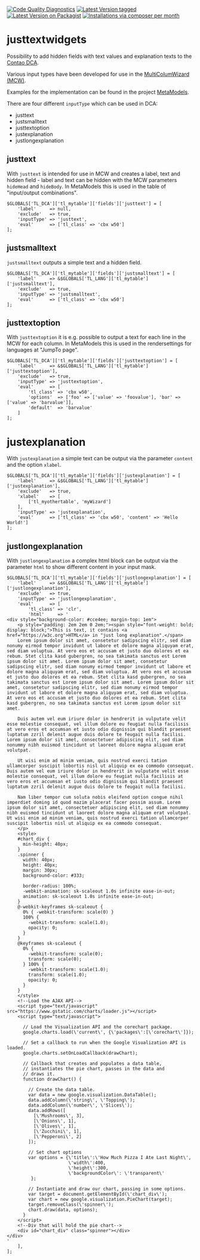 [![Code Quality Diagnostics](https://github.com/discordier/justtextwidgets/actions/workflows/diagnostics.yml/badge.svg?branch=master&event=push)](https://github.com/discordier/justtextwidgets/actions/workflows/diagnostics.yml?query=branch%3Amaster)
[![Latest Version tagged](http://img.shields.io/github/tag/discordier/justtextwidgets.svg)](https://github.com/discordier/justtextwidgets/tags)
[![Latest Version on Packagist](http://img.shields.io/packagist/v/discordier/justtextwidgets.svg)](https://packagist.org/packages/discordier/justtextwidgets)
[![Installations via composer per month](http://img.shields.io/packagist/dm/discordier/justtextwidgets.svg)](https://packagist.org/packages/discordier/justtextwidgets)

# justtextwidgets

Possibility to add hidden fields with text values and explanation texts to the [Contao DCA](https://github.com/contao/contao).

Various input types have been developed for use in the [MultiColumWizard (MCW)](https://github.com/menatwork/contao-multicolumnwizard-bundle).

Examples for the implementation can be found in the project [MetaModels](https://github.com/MetaModels/core). 

There are four different `inputType` which can be used in DCA:

* justtext
* justsmalltext
* justtextoption
* justexplanation
* justlongexplanation

## justtext
With `justtext` is intended for use in MCW and creates a label, text and hidden field - 
label and text can be hidden with the MCW parameters `hideHead` and `hideBody`.
In MetaModels this is used in the table of "input/output combinations".

```
$GLOBALS['TL_DCA']['tl_mytable']['fields']['justtext'] = [
    'label'     => null,
    'exclude'   => true,
    'inputType' => 'justtext',
    'eval'      => ['tl_class' => 'cbx w50']
];
```

## justsmalltext
`justsmalltext` outputs a simple text and a hidden field.

```
$GLOBALS['TL_DCA']['tl_mytable']['fields']['justsmalltext'] = [
    'label'     => &$GLOBALS['TL_LANG']['tl_mytable']['justsmalltext'],
    'exclude'   => true,
    'inputType' => 'justsmalltext',
    'eval'      => ['tl_class' => 'cbx w50']
];
```

## justtextoption

With `justtextoption` it is e.g. possible to output a text for each line in the MCW for each column.
In MetaModels this is used in the rendersettings for languages at "JumpTo page".

```
$GLOBALS['TL_DCA']['tl_mytable']['fields']['justtextoption'] = [
    'label'     => &$GLOBALS['TL_LANG']['tl_mytable']['justtextoption'],
    'exclude'   => true,
    'inputType' => 'justtextoption',
    'eval'      => [
        'tl_class' => 'cbx w50',
        'options'  => ['foo' => ['value' => 'foovalue'], 'bar' => ['value' => 'barvalue']],
        'default'  => 'barvalue'
    ]
];
```

# justexplanation
With `justexplanation` a simple text can be output via the parameter `content` and the option `xlabel`.

```
$GLOBALS['TL_DCA']['tl_mytable']['fields']['justexplanation'] = [
    'label'     => &$GLOBALS['TL_LANG']['tl_mytable']['justexplanation'],
    'exclude'   => true,
    'xlabel'    => [
        ['tl_myothertable', 'myWizard']
    ],
    'inputType' => 'justexplanation',
    'eval'      => ['tl_class' => 'cbx w50', 'content' => 'Hello World!']
];
``` 

## justlongexplanation
With `justlongexplanation` a complex html block can be output via the parameter `html` to show different content in
your input mask.

```
$GLOBALS['TL_DCA']['tl_mytable']['fields']['justlongexplanation'] = [
    'label'     => &$GLOBALS['TL_LANG']['tl_mytable']['justlongexplanation'],
    'exclude'   => true,
    'inputType' => 'justlongexplanation',
    'eval'      => [
        'tl_class' => 'clr',
        'html'     => '
<div style="background-color: #cce4ee; margin-top: 1em">
    <p style="padding: 2em 2em 0 2em;"><span style="font-weight: bold; display: block;">This is text, it contains <a href="https://w3c.org">HTML</a> in "just long explanation".</span>
    Lorem ipsum dolor sit amet, consetetur sadipscing elitr, sed diam nonumy eirmod tempor invidunt ut labore et dolore magna aliquyam erat, sed diam voluptua. At vero eos et accusam et justo duo dolores et ea rebum. Stet clita kasd gubergren, no sea takimata sanctus est Lorem ipsum dolor sit amet. Lorem ipsum dolor sit amet, consetetur sadipscing elitr, sed diam nonumy eirmod tempor invidunt ut labore et dolore magna aliquyam erat, sed diam voluptua. At vero eos et accusam et justo duo dolores et ea rebum. Stet clita kasd gubergren, no sea takimata sanctus est Lorem ipsum dolor sit amet. Lorem ipsum dolor sit amet, consetetur sadipscing elitr, sed diam nonumy eirmod tempor invidunt ut labore et dolore magna aliquyam erat, sed diam voluptua. At vero eos et accusam et justo duo dolores et ea rebum. Stet clita kasd gubergren, no sea takimata sanctus est Lorem ipsum dolor sit amet. 
    
    Duis autem vel eum iriure dolor in hendrerit in vulputate velit esse molestie consequat, vel illum dolore eu feugiat nulla facilisis at vero eros et accumsan et iusto odio dignissim qui blandit praesent luptatum zzril delenit augue duis dolore te feugait nulla facilisi. Lorem ipsum dolor sit amet, consectetuer adipiscing elit, sed diam nonummy nibh euismod tincidunt ut laoreet dolore magna aliquam erat volutpat. 
    
    Ut wisi enim ad minim veniam, quis nostrud exerci tation ullamcorper suscipit lobortis nisl ut aliquip ex ea commodo consequat. Duis autem vel eum iriure dolor in hendrerit in vulputate velit esse molestie consequat, vel illum dolore eu feugiat nulla facilisis at vero eros et accumsan et iusto odio dignissim qui blandit praesent luptatum zzril delenit augue duis dolore te feugait nulla facilisi. 
    
    Nam liber tempor cum soluta nobis eleifend option congue nihil imperdiet doming id quod mazim placerat facer possim assum. Lorem ipsum dolor sit amet, consectetuer adipiscing elit, sed diam nonummy nibh euismod tincidunt ut laoreet dolore magna aliquam erat volutpat. Ut wisi enim ad minim veniam, quis nostrud exerci tation ullamcorper suscipit lobortis nisl ut aliquip ex ea commodo consequat. 
    </p>
    <style>
    #chart_div {
      min-height: 40px;
    }
    .spinner {
      width: 40px;
      height: 40px;
      margin: 30px;
      background-color: #333;
    
      border-radius: 100%;  
      -webkit-animation: sk-scaleout 1.0s infinite ease-in-out;
      animation: sk-scaleout 1.0s infinite ease-in-out;
    }
    @-webkit-keyframes sk-scaleout {
      0% { -webkit-transform: scale(0) }
      100% {
        -webkit-transform: scale(1.0);
        opacity: 0;
      }
    }
    @keyframes sk-scaleout {
      0% { 
        -webkit-transform: scale(0);
        transform: scale(0);
      } 100% {
        -webkit-transform: scale(1.0);
        transform: scale(1.0);
        opacity: 0;
      }
    }
    </style>
    <!--Load the AJAX API-->
    <script type="text/javascript" src="https://www.gstatic.com/charts/loader.js"></script>
    <script type="text/javascript">

      // Load the Visualization API and the corechart package.
      google.charts.load(\'current\', {\'packages\':[\'corechart\']});

      // Set a callback to run when the Google Visualization API is loaded.
      google.charts.setOnLoadCallback(drawChart);

      // Callback that creates and populates a data table,
      // instantiates the pie chart, passes in the data and
      // draws it.
      function drawChart() {

        // Create the data table.
        var data = new google.visualization.DataTable();
        data.addColumn(\'string\', \'Topping\');
        data.addColumn(\'number\', \'Slices\');
        data.addRows([
          [\'Mushrooms\', 3],
          [\'Onions\', 1],
          [\'Olives\', 1],
          [\'Zucchini\', 1],
          [\'Pepperoni\', 2]
        ]);

        // Set chart options
        var options = {\'title\':\'How Much Pizza I Ate Last Night\',
                       \'width\':400,
                       \'height\':300,
                       \'backgroundColor\': \'transparent\'
         };

        // Instantiate and draw our chart, passing in some options.
        var target = document.getElementById(\'chart_div\');
        var chart = new google.visualization.PieChart(target);
        target.removeClass(\'spinner\');
        chart.draw(data, options);
      }
    </script>
    <!--Div that will hold the pie chart-->
    <div id="chart_div" class="spinner"></div>
</div>
'
    ],
];
```

